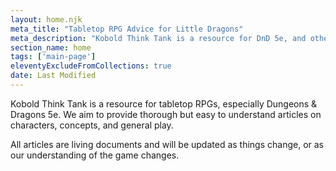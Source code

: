 ```yaml
---
layout: home.njk
meta_title: "Tabletop RPG Advice for Little Dragons"
meta_description: "Kobold Think Tank is a resource for DnD 5e, and other TTRPGs, with thorough but easy to understand articles on characters, concepts, and general play."
section_name: home
tags: ['main-page']
eleventyExcludeFromCollections: true
date: Last Modified
---
```


Kobold Think Tank is a resource for tabletop RPGs, especially Dungeons &amp; Dragons 5e. We aim to provide thorough but easy to understand articles on characters, concepts, and general play.

All articles are living documents and will be updated as things change, or as our understanding of the game changes.
